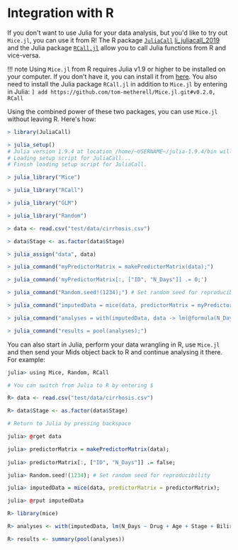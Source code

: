 # Integration with R

If you don't want to use Julia for your data analysis, but you'd like to try out `Mice.jl`, you can use it from R! The R package [`JuliaCall`](https://non-contradiction.github.io/JuliaCall/index.html) [li_juliacall_2019](@cite) and the Julia package [`RCall.jl`](https://juliainterop.github.io/RCall.jl/stable/) allow you to call Julia functions from R and vice-versa.

!!! note
    Using `Mice.jl` from R requires Julia v1.9 or higher to be installed on your computer. If you don't have it, you can install it from [here](https://julialang.org/downloads/). You also need to install the Julia package `RCall.jl` in addition to `Mice.jl` by entering in Julia:
    ```
    ] add https://github.com/tom-metherell/Mice.jl.git#v0.2.0, RCall
    ```

Using the combined power of these two packages, you can use `Mice.jl` without leaving R. Here's how:

```r
> library(JuliaCall)

> julia_setup()
# Julia version 1.9.4 at location /home/~USERNAME~/julia-1.9.4/bin will be used.
# Loading setup script for JuliaCall...
# Finish loading setup script for JuliaCall.

> julia_library("Mice")

> julia_library("RCall")

> julia_library("GLM")

> julia_library("Random")

> data <- read.csv("test/data/cirrhosis.csv")

> data$Stage <- as.factor(data$Stage)

> julia_assign("data", data)

> julia_command("myPredictorMatrix = makePredictorMatrix(data);")

> julia_command('myPredictorMatrix[:, ["ID", "N_Days"]] .= 0;')

> julia_command("Random.seed!(1234);") # Set random seed for reproducibility

> julia_command("imputedData = mice(data, predictorMatrix = myPredictorMatrix);")

> julia_command("analyses = with(imputedData, data -> lm(@formula(N_Days ~ Drug + Age + Stage + Bilirubin), data));")

> julia_command("results = pool(analyses);")
```

You can also start in Julia, perform your data wrangling in R, use `Mice.jl` and then send your Mids object back to R and continue analysing it there. For example:

```r
julia> using Mice, Random, RCall

# You can switch from Julia to R by entering $

R> data <- read.csv("test/data/cirrhosis.csv")

R> data$Stage <- as.factor(data$Stage)

# Return to Julia by pressing backspace

julia> @rget data

julia> predictorMatrix = makePredictorMatrix(data);
    
julia> predictorMatrix[:, ["ID", "N_Days"]] .= false;

julia> Random.seed!(1234); # Set random seed for reproducibility

julia> imputedData = mice(data, predictorMatrix = predictorMatrix);

julia> @rput imputedData

R> library(mice)

R> analyses <- with(imputedData, lm(N_Days ~ Drug + Age + Stage + Bilirubin))

R> results <- summary(pool(analyses))
```